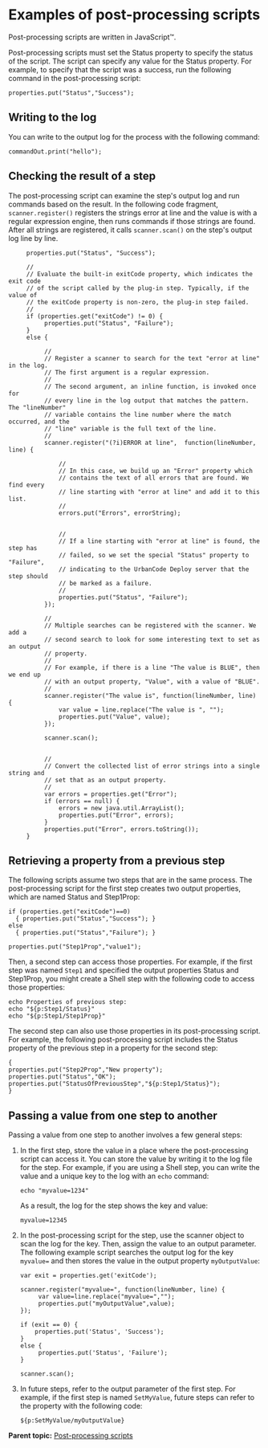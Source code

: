 # Examples of post-processing scripts

Post-processing scripts are written in JavaScript™.

Post-processing scripts must set the Status property to specify the status of the script. The script can specify any value for the Status property. For example, to specify that the script was a success, run the following command in the post-processing script:

```
properties.put("Status","Success");
```

## Writing to the log

You can write to the output log for the process with the following command:

```
commandOut.print("hello");
```

## Checking the result of a step

The post-processing script can examine the step's output log and run commands based on the result. In the following code fragment, `scanner.register()` registers the strings error at line and the value is with a regular expression engine, then runs commands if those strings are found. After all strings are registered, it calls `scanner.scan()` on the step's output log line by line.

```
     properties.put("Status", "Success");

     //
     // Evaluate the built-in exitCode property, which indicates the exit code
     // of the script called by the plug-in step. Typically, if the value of
     // the exitCode property is non-zero, the plug-in step failed.
     //
     if (properties.get("exitCode") != 0) {
          properties.put("Status", "Failure");
     }
     else {

          //
          // Register a scanner to search for the text "error at line" in the log.
          // The first argument is a regular expression.
          //
          // The second argument, an inline function, is invoked once for
          // every line in the log output that matches the pattern. The "lineNumber"
          // variable contains the line number where the match occurred, and the
          // "line" variable is the full text of the line.
          //
          scanner.register("(?i)ERROR at line",  function(lineNumber, line) {

              //
              // In this case, we build up an "Error" property which
              // contains the text of all errors that are found. We find every
              // line starting with "error at line" and add it to this list.
              //
              errors.put("Errors", errorString);


              //
              // If a line starting with "error at line" is found, the step has
              // failed, so we set the special "Status" property to "Failure",
              // indicating to the UrbanCode Deploy server that the step should
              // be marked as a failure.
              //
              properties.put("Status", "Failure");
          });
         
          //
          // Multiple searches can be registered with the scanner. We add a
          // second search to look for some interesting text to set as an output
          // property.
          //
          // For example, if there is a line "The value is BLUE", then we end up
          // with an output property, "Value", with a value of "BLUE".
          //
          scanner.register("The value is", function(lineNumber, line) {
              var value = line.replace("The value is ", "");
              properties.put("Value", value);
          });
         
          scanner.scan();


          //
          // Convert the collected list of error strings into a single string and
          // set that as an output property.
          //
          var errors = properties.get("Error");
          if (errors == null) {
              errors = new java.util.ArrayList();
              properties.put("Error", errors);
          }
          properties.put("Error", errors.toString());
     }

```

## Retrieving a property from a previous step

The following scripts assume two steps that are in the same process. The post-processing script for the first step creates two output properties, which are named Status and Step1Prop:

```
if (properties.get("exitCode")==0)
  { properties.put("Status","Success"); }
else
  { properties.put("Status","Failure"); }

properties.put("Step1Prop","value1");
```

Then, a second step can access those properties. For example, if the first step was named `Step1` and specified the output properties Status and Step1Prop, you might create a Shell step with the following code to access those properties:

```
echo Properties of previous step:
echo "${p:Step1/Status}"
echo "${p:Step1/Step1Prop}"

```

The second step can also use those properties in its post-processing script. For example, the following post-processing script includes the Status property of the previous step in a property for the second step:

```
{ 
properties.put("Step2Prop","New property");
properties.put("Status","OK"); 
properties.put("StatusOfPreviousStep","${p:Step1/Status}"); 
}
```

## Passing a value from one step to another

Passing a value from one step to another involves a few general steps:

1.  In the first step, store the value in a place where the post-processing script can access it. You can store the value by writing it to the log file for the step. For example, if you are using a Shell step, you can write the value and a unique key to the log with an `echo` command:

    ```
    echo "myvalue=1234"
    ```

    As a result, the log for the step shows the key and value:

    ```
    myvalue=12345
    ```

2.  In the post-processing script for the step, use the scanner object to scan the log for the key. Then, assign the value to an output parameter. The following example script searches the output log for the key `myvalue=` and then stores the value in the output property `myOutputValue`:

    ```
    var exit = properties.get('exitCode');
    
    scanner.register("myvalue=", function(lineNumber, line) {
         var value=line.replace("myvalue=","");
         properties.put("myOutputValue",value);
    });
    
    if (exit == 0) {
        properties.put('Status', 'Success');
    }
    else {
         properties.put('Status', 'Failure');
    }
    
    scanner.scan();
    ```

3.  In future steps, refer to the output parameter of the first step. For example, if the first step is named `SetMyValue`, future steps can refer to the property with the following code:

    ```
    ${p:SetMyValue/myOutputValue}
    ```


**Parent topic:** [Post-processing scripts](../topics/comp_postProcess.md)


